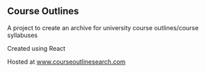 ## Course Outlines

A project to create an archive for university course outlines/course syllabuses

Created using React

Hosted at www.courseoutlinesearch.com
